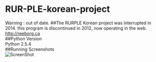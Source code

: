 # RUR-PLE-korean-project
Warning : out of date.
##The RURPLE Korean project was interrupted in 2014.
this program is discontinued in 2012,
now operating in the web. http://reeborg.ca <br/>
##Python Version<br/>
Python 2.5.4<br/>
##Running Screenshots<br/>
![ScreenShot](https://github.com/minwook-shin/RUR-PLE-korean-project/blob/master/screenshot.JPG)
